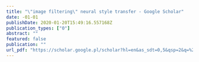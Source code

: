 ```yaml
---
title: "\"image filtering\" neural style transfer - Google Scholar"
date: -01-01
publishDate: 2020-01-20T15:49:16.557168Z
publication_types: ["0"]
abstract: ""
featured: false
publication: ""
url_pdf: "https://scholar.google.pl/scholar?hl=en&as_sdt=0,5&qsp=2&q=%22image+filtering%22+neural+style+transfer&qst=b"
---
```


